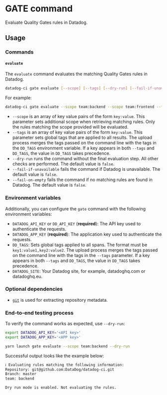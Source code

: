 # GATE command

Evaluate Quality Gates rules in Datadog.

## Usage

### Commands

#### `evaluate`

The `evaluate` command evaluates the matching Quality Gates rules in Datadog.

```bash
datadog-ci gate evaluate [--scope] [--tags] [--dry-run] [--fail-if-unavailable] [--fail-on-empty]
```

For example:

```bash
datadog-ci gate evaluate --scope team:backend --scope team:frontend --fail-on-empty
```

- `--scope` is an array of key value pairs of the form `key:value`. This parameter sets additional scope when retrieving matching rules. Only the rules matching the scope provided will be evaluated.
- `--tags` is an array of key value pairs of the form `key:value`. This parameter sets global tags that are applied to all results. The upload process merges the tags passed on the command line with the tags in the `DD_TAGS` environment variable. If a key appears in both `--tags` and `DD_TAGS`, the value in `DD_TAGS` takes precedence.
- `--dry-run` runs the command without the final evaluation step. All other checks are performed. The default value is `false`.
- `--fail-if-unavailable` fails the command if Datadog is unavailable. The default value is `false`.
- `--fail-on-empty` fails the command if no matching rules are found in Datadog. The default value is `false`.

### Environment variables

Additionally, you can configure the `gate` command with the following environment variables:

- `DATADOG_API_KEY` or `DD_API_KEY` (**required**): The API key used to authenticate the requests.
- `DATADOG_APP_KEY` (**required**): The application key used to authenticate the requests.
- `DD_TAGS`: Sets global tags applied to all spans. The format must be `key1:value1,key2:value2`. The upload process merges the tags passed on the command line with the tags in the `--tags` parameter. If a key appears in both `--tags` and `DD_TAGS`, the value in `DD_TAGS` takes precedence.
- `DATADOG_SITE`: Your Datadog site, for example, datadoghq.com or datadoghq.eu.

### Optional dependencies

- [`git`](https://git-scm.com/downloads) is used for extracting repository metadata.

### End-to-end testing process

To verify the command works as expected, use `--dry-run`:

```bash
export DATADOG_API_KEY='<API key>'
export DATADOG_APP_KEY='<APP key>'

yarn launch gate evaluate --scope team:backend --dry-run
```

Successful output looks like the example below:

```bash
ℹ️ Evaluating rules matching the following information:
Repository: git@github.com:DataDog/datadog-ci.git
Branch: master
team: backend

Dry run mode is enabled. Not evaluating the rules.
```
